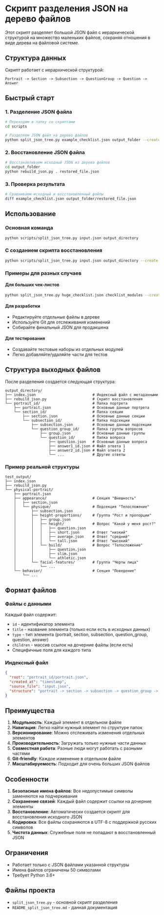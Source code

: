 # Скрипт разделения JSON на дерево файлов

Этот скрипт разделяет большой JSON файл с иерархической структурой на множество маленьких файлов, сохраняя отношения в виде дерева на файловой системе.

## Структура данных

Скрипт работает с иерархической структурой:
```
Portrait -> Section -> Subsection -> QuestionGroup -> Question -> Answer
```

## Быстрый старт

### 1. Разделение JSON файла
```bash
# Переходим в папку со скриптами
cd scripts

# Разделяем JSON файл на дерево файлов
python split_json_tree.py example_checklist.json output_folder --create-rebuild-script
```

### 2. Восстановление JSON файла
```bash
# Восстанавливаем исходный JSON из дерева файлов
cd output_folder
python rebuild_json.py . restored_file.json
```

### 3. Проверка результата
```bash
# Сравниваем исходный и восстановленный файлы
diff example_checklist.json output_folder/restored_file.json
```

## Использование

### Основная команда
```bash
python scripts/split_json_tree.py input.json output_directory
```

### С созданием скрипта восстановления
```bash
python scripts/split_json_tree.py input.json output_directory --create-rebuild-script
```

### Примеры для разных случаев

#### Для больших чек-листов
```bash
python split_json_tree.py huge_checklist.json checklist_modules --create-rebuild-script
```

#### Для разработки
- Редактируйте отдельные файлы в дереве
- Используйте Git для отслеживания изменений
- Собирайте финальный JSON для продакшена

#### Для тестирования
- Создавайте тестовые наборы из отдельных модулей
- Легко добавляйте/удаляйте части для тестов

## Структура выходных файлов

После разделения создается следующая структура:

```
output_directory/
├── index.json                          # Индексный файл с метаданными
├── rebuild_json.py                     # Скрипт восстановления
└── portrait_id/                        # Папка портрета
    ├── portrait.json                   # Основные данные портрета
    └── section_id/                     # Папка секции
        ├── section.json                # Основные данные секции
        └── subsection_id/              # Папка подсекции
            ├── subsection.json         # Основные данные подсекции
            └── question_group_id/      # Папка группы вопросов
                ├── group.json          # Основные данные группы
                └── question_id/        # Папка вопроса
                    ├── question.json   # Основные данные вопроса
                    ├── answer1_id.json # Файл ответа 1
                    ├── answer2_id.json # Файл ответа 2
                    └── ...             # Другие ответы
```

### Пример реальной структуры
```
test_output/
├── index.json
├── rebuild_json.py
└── physical-portrait/
    ├── portrait.json
    ├── appearance/                     # Секция "Внешность"
    │   ├── section.json
    │   └── physique/                   # Подсекция "Телосложение"
    │       ├── subsection.json
    │       ├── height-proportions/     # Группа "Рост и пропорции"
    │       │   ├── group.json
    │       │   ├── height/             # Вопрос "Какой у меня рост?"
    │       │   │   ├── question.json
    │       │   │   ├── short.json      # Ответ "низкий"
    │       │   │   ├── average.json    # Ответ "средний"
    │       │   │   └── tall.json       # Ответ "высокий"
    │       │   └── build/              # Вопрос "Телосложение"
    │       │       ├── question.json
    │       │       ├── slim.json
    │       │       └── athletic.json
    │       └── facial-features/        # Группа "Черты лица"
    │           └── ...
    └── behavior/                       # Секция "Поведение"
        └── ...
```

## Формат файлов

### Файлы с данными
Каждый файл содержит:
- `id` - идентификатор элемента
- `title` - название элемента (только если есть в исходных данных)
- `type` - тип элемента (portrait, section, subsection, question_group, question, answer)
- `children` - массив ссылок на дочерние файлы (если есть)
- Специфичные поля для каждого типа

### Индексный файл
```json
{
  "root": "portrait_id/portrait.json",
  "created_at": "timestamp",
  "source_file": "input.json",
  "structure": "portrait -> section -> subsection -> question_group -> question -> answer"
}
```

## Преимущества

1. **Модульность**: Каждый элемент в отдельном файле
2. **Навигация**: Легко найти нужный элемент по структуре папок
3. **Версионирование**: Можно отслеживать изменения отдельных элементов
4. **Производительность**: Загружать только нужные части данных
5. **Совместная работа**: Разные люди могут работать с разными частями
6. **Git-friendly**: Каждое изменение в отдельном файле
7. **Масштабируемость**: Подходит для очень больших JSON файлов

## Особенности

1. **Безопасные имена файлов**: Все недопустимые символы заменяются на подчеркивания
2. **Сохранение связей**: Каждый файл содержит ссылки на дочерние элементы
3. **Восстановление**: Автоматически создается скрипт для восстановления исходного JSON
4. **Кодировка**: Все файлы сохраняются в UTF-8 с поддержкой русских символов
5. **Чистота данных**: Служебные поля не попадают в восстановленный JSON

## Ограничения

- Работает только с JSON файлами указанной структуры
- Имена файлов ограничены 50 символами
- Требует Python 3.6+

## Файлы проекта

- `split_json_tree.py` - основной скрипт разделения
- `README_split_json_tree.md` - данная документация
